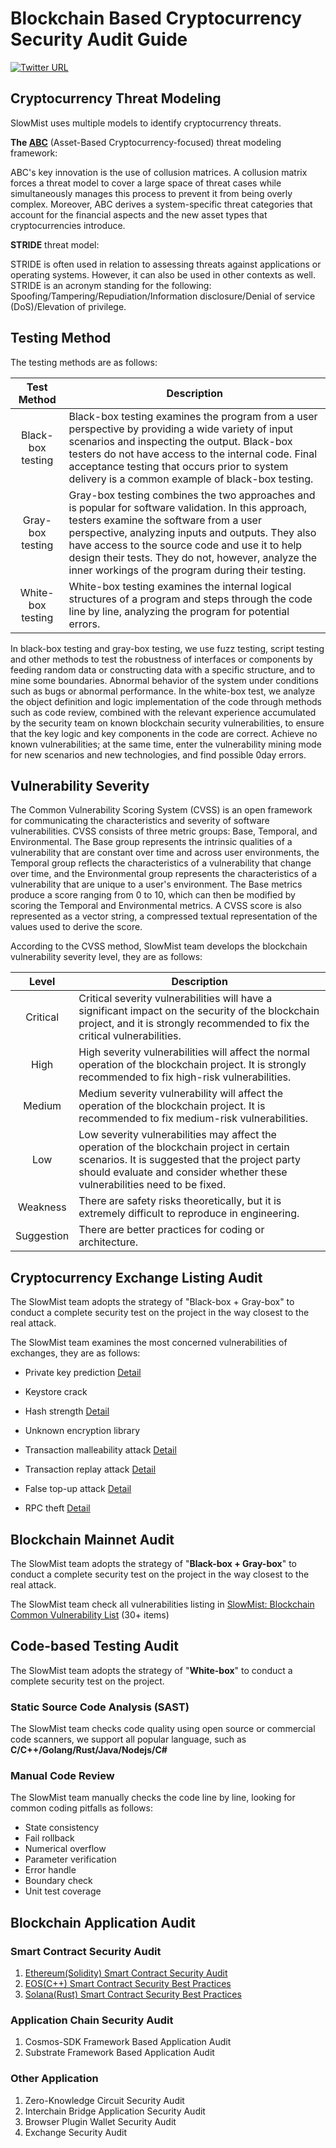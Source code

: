 # Blockchain Based Cryptocurrency Security Audit Guide

[![Twitter URL](https://img.shields.io/twitter/url/https/twitter.com/slowmist_team.svg?style=social&label=Follow%20%40SlowMist_Team)](https://twitter.com/slowmist_team)

## Cryptocurrency Threat Modeling

SlowMist uses multiple models to identify cryptocurrency threats.

**The [ABC](https://arxiv.org/abs/1903.03422)** (Asset-Based Cryptocurrency-focused) threat modeling framework:

ABC's key innovation is the use of collusion matrices. A collusion matrix forces a threat model to cover a large space of threat cases while simultaneously manages this process to prevent it from being overly complex. Moreover, ABC derives a system-specific threat categories that account for the financial aspects and the new asset types that cryptocurrencies introduce. 

**STRIDE** threat model:

STRIDE is often used in relation to assessing threats against applications or operating systems. However, it can also be used in other contexts as well. STRIDE is an acronym standing for the following: Spoofing/Tampering/Repudiation/Information disclosure/Denial of service (DoS)/Elevation of privilege.

## Testing Method
The testing methods are as follows:

| Test Method | Description |
| :---: | --- |
| Black-box testing | Black-box testing examines the program from a user perspective by providing a wide variety of input scenarios and inspecting the output. Black-box testers do not have access to the internal code. Final acceptance testing that occurs prior to system delivery is a common example of black-box testing. |
| Gray-box testing | Gray-box testing combines the two approaches and is popular for software validation. In this approach, testers examine the software from a user perspective, analyzing inputs and outputs. They also have access to the source code and use it to help design their tests. They do not, however, analyze the inner workings of the program during their testing. |
| White-box testing | White-box testing examines the internal logical structures of a program and steps through the code line by line, analyzing the program for potential errors. |

In black-box testing and gray-box testing, we use fuzz testing, script testing and other methods to test the robustness of interfaces or components by feeding random data or constructing data with a specific structure, and to mine some boundaries. Abnormal behavior of the system under conditions such as bugs or abnormal performance. In the white-box test, we analyze the object definition and logic implementation of the code through methods such as code review, combined with the relevant experience accumulated by the security team on known blockchain security vulnerabilities, to ensure that the key logic and key components in the code are correct. Achieve no known vulnerabilities; at the same time, enter the vulnerability mining mode for new scenarios and new technologies, and find possible 0day errors.

## Vulnerability Severity
The Common Vulnerability Scoring System (CVSS) is an open framework for communicating the characteristics and severity of software vulnerabilities. CVSS consists of three metric groups: Base, Temporal, and Environmental. The Base group represents the intrinsic qualities of a vulnerability that are constant over time and across user environments, the Temporal group reflects the characteristics of a vulnerability that change over time, and the Environmental group represents the characteristics of a vulnerability that are unique to a user's environment. The Base metrics produce a score ranging from 0 to 10, which can then be modified by scoring the Temporal and Environmental metrics. A CVSS score is also represented as a vector string, a compressed textual representation of the values used to derive the score. 

According to the CVSS method, SlowMist team develops the blockchain vulnerability severity level, they are as follows:

| Level | Description |
| :---: | --- |
| Critical | Critical severity vulnerabilities will have a significant impact on the security of the blockchain project, and it is strongly recommended to fix the critical vulnerabilities. |
| High | High severity vulnerabilities will affect the normal operation of the blockchain project. It is strongly recommended to fix high-risk vulnerabilities. |
| Medium | Medium severity vulnerability will affect the operation of the blockchain project. It is recommended to fix medium-risk vulnerabilities. |
| Low | Low severity vulnerabilities may affect the operation of the blockchain project in certain scenarios. It is suggested that the project party should evaluate and consider whether these vulnerabilities need to be fixed. |
| Weakness | There are safety risks theoretically, but it is extremely difficult to reproduce in engineering. |
| Suggestion | There are better practices for coding or architecture. |

## Cryptocurrency Exchange Listing Audit

The SlowMist team adopts the strategy of "Black-box + Gray-box" to conduct a complete security test on the project in the way closest to the real attack.

The SlowMist team examines the most concerned vulnerabilities of exchanges, they are as follows:

- Private key prediction
  [Detail](./Blockchain-Common-Vulnerability-List.md#private-key-prediction)

- Keystore crack

- Hash strength
  [Detail](./Blockchain-Common-Vulnerability-List.md#collision-attack)

- Unknown encryption library

- Transaction malleability attack
  [Detail](./Blockchain-Common-Vulnerability-List.md#transaction-malleability-attack)

- Transaction replay attack
  [Detail](./Blockchain-Common-Vulnerability-List.md#transaction-replay-attack)

- False top-up attack
  [Detail](./Blockchain-Common-Vulnerability-List.md#false-top-up-attack)

- RPC theft
  [Detail](./Blockchain-Common-Vulnerability-List.md#the-ethereum-black-valentines-day-vulnerability)

## Blockchain Mainnet Audit

The SlowMist team adopts the strategy of "**Black-box + Gray-box**" to conduct a complete security test on the project in the way closest to the real attack.

The SlowMist team check all vulnerabilities listing  in [SlowMist: Blockchain Common Vulnerability List](./Blockchain-Common-Vulnerability-List.md) (30+ items)

## Code-based Testing Audit

The SlowMist team adopts the strategy of "**White-box**" to conduct a complete security test on the project.

### Static Source Code Analysis (SAST)
The SlowMist team checks code quality using open source or commercial code scanners, we support all popular language, such as **C/C++/Golang/Rust/Java/Nodejs/C#**

### Manual Code Review

The SlowMist team manually checks the code line by line, looking for common coding pitfalls as follows:  

- State consistency
- Fail rollback
- Numerical overflow
- Parameter verification
- Error handle
- Boundary check
- Unit test coverage


## Blockchain Application Audit
### Smart Contract Security Audit
1. [Ethereum(Solidity) Smart Contract Security Audit](https://github.com/slowmist/Knowledge-Base/blob/master/blockchain_security_study_notes/README.md)
2. [EOS(C++) Smart Contract Security Best Practices](https://github.com/slowmist/eos-smart-contract-security-best-practices)
3. [Solana(Rust) Smart Contract Security Best Practices](https://github.com/slowmist/solana-smart-contract-security-best-practices)

### Application Chain Security Audit
1. Cosmos-SDK Framework Based Application Audit  
2. Substrate Framework Based Application Audit  

### Other Application
1. Zero-Knowledge Circuit Security Audit  
2. Interchain Bridge Application Security Audit  
3. Browser Plugin Wallet Security Audit  
4. Exchange Security Audit 
